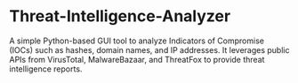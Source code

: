 # Threat-Intelligence-Analyzer
A simple Python-based GUI tool to analyze Indicators of Compromise (IOCs) such as hashes, domain names, and IP addresses.  It leverages public APIs from VirusTotal, MalwareBazaar, and ThreatFox to provide threat intelligence reports. 
